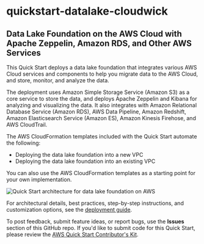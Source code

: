 # quickstart-datalake-cloudwick
## Data Lake Foundation on the AWS Cloud with Apache Zeppelin, Amazon RDS, and Other AWS Services

This Quick Start deploys a data lake foundation that integrates various AWS Cloud services and components to help you migrate data to the AWS Cloud, and store, monitor, and analyze the data.

The deployment uses Amazon Simple Storage Service (Amazon S3) as a core service to store the data, and deploys Apache Zeppelin and Kibana for analyzing and visualizing the data. It also integrates with Amazon Relational Database Service (Amazon RDS), AWS Data Pipeline, Amazon Redshift, Amazon Elasticsearch Service (Amazon ES), Amazon Kinesis Firehose, and AWS CloudTrail.

The AWS CloudFormation templates included with the Quick Start automate the following:

- Deploying the data lake foundation into a new VPC
- Deploying the data lake foundation into an existing VPC

You can also use the AWS CloudFormation templates as a starting point for your own implementation.

![Quick Start architecture for data lake foundation on AWS](https://d0.awsstatic.com/partner-network/QuickStart/datasheets/data-lake-architecture-on-the-aws-cloud.png)

For architectural details, best practices, step-by-step instructions, and customization options, see the [deployment guide](https://s3.amazonaws.com/quickstart-reference/datalake/cloudwick/latest/doc/data-lake-foundation-wth-zeppelin-and-amazon-rds-on-the-aws-cloud.pdf).

To post feedback, submit feature ideas, or report bugs, use the **Issues** section of this GitHub repo.
If you'd like to submit code for this Quick Start, please review the [AWS Quick Start Contributor's Kit](https://aws-quickstart.github.io/).
